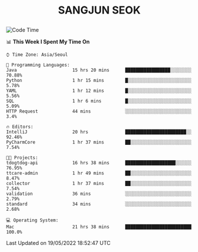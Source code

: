 <h1>
 <p align="center">
   SANGJUN SEOK
 </p>
</h1>

<!--START_SECTION:waka-->
![Code Time](http://img.shields.io/badge/Code%20Time-0%20secs-blue)

📊 **This Week I Spent My Time On** 

```text
⌚︎ Time Zone: Asia/Seoul

💬 Programming Languages: 
Java                     15 hrs 20 mins      █████████████████░░░░░░░░   70.88% 
Python                   1 hr 15 mins        █░░░░░░░░░░░░░░░░░░░░░░░░   5.78% 
YAML                     1 hr 12 mins        █░░░░░░░░░░░░░░░░░░░░░░░░   5.56% 
SQL                      1 hr 6 mins         █░░░░░░░░░░░░░░░░░░░░░░░░   5.09% 
HTTP Request             44 mins             ░░░░░░░░░░░░░░░░░░░░░░░░░   3.4%

🔥 Editors: 
IntelliJ                 20 hrs              ███████████████████████░░   92.46% 
PyCharmCore              1 hr 37 mins        ██░░░░░░░░░░░░░░░░░░░░░░░   7.54%

🐱‍💻 Projects: 
tdogtdog-api             16 hrs 38 mins      ███████████████████░░░░░░   76.95% 
ttcare-admin             1 hr 49 mins        ██░░░░░░░░░░░░░░░░░░░░░░░   8.47% 
collector                1 hr 37 mins        ██░░░░░░░░░░░░░░░░░░░░░░░   7.54% 
validation               36 mins             ░░░░░░░░░░░░░░░░░░░░░░░░░   2.79% 
standard                 34 mins             ░░░░░░░░░░░░░░░░░░░░░░░░░   2.68%

💻 Operating System: 
Mac                      21 hrs 38 mins      █████████████████████████   100.0%

```


 Last Updated on 19/05/2022 18:52:47 UTC
<!--END_SECTION:waka-->
